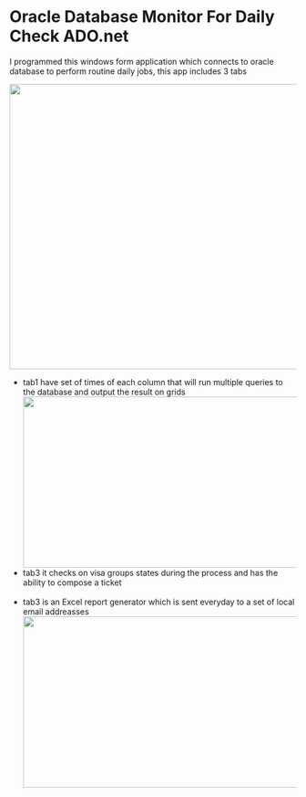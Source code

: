 

<h1>Oracle Database Monitor For Daily Check ADO.net</h1>

<p>I programmed this windows form application which connects to oracle database to perform routine daily jobs, this app includes 3 tabs </p>

<div align="center">
<img  src="https://github.com/mobeenk/Oracle-Database-DailyCheck/blob/main/demo.gif" width="700" height="500" />
</div>

<ul>
  <li>tab1 have set of times of each column that will run multiple queries to the database and output the result on grids</li>
  <img  align="center" src="https://github.com/mobeenk/Oracle-Database-DailyCheck/blob/main/1.jpg" width="550" height="300" />
  <li>tab3 it checks on visa groups states during the process and has the ability to compose a ticket</li>
  <br>
  <li>tab3 is an Excel report generator which is sent everyday to a set of local email addreasses</li>
    <img  align="center" src="https://github.com/mobeenk/Oracle-Database-DailyCheck/blob/main/2.png" width="550" height="300" />
</ul>


